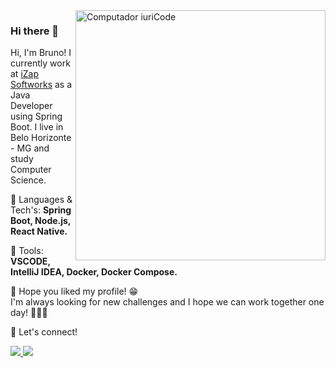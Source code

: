 <img src="https://raw.githubusercontent.com/MicaelliMedeiros/micaellimedeiros/master/image/computer-illustration.png" min-width="400px" max-width="400px" width="400px" align="right" alt="Computador iuriCode">

### Hi there 👋

<p align="left"> 
  Hi, I'm Bruno! I currently work at <a href="https://izap.com.br/" alt="iZap Softworks">iZap Softworks</a> as a Java Developer using Spring Boot. I live in Belo Horizonte - MG and study Computer Science.
</p>

<p align="left">
  🦄 Languages & Tech's: <strong>Spring Boot, Node.js, React Native.</strong>
</p>

<p align="left">
  💼 Tools: <strong>VSCODE, IntelliJ IDEA, Docker, Docker Compose.</strong>
</p>

<p align="left">
  💌 Hope you liked my profile! 😁 <br/>I'm always looking for new challenges and I hope we can work together one day! 🚀🚀🚀
</p>

<p align="left">
  🔗 Let's connect!
</p>

<p align="left">
  <a href="https://www.linkedin.com/in/brunoalcantarajc/" alt="Linkedin">
    <img src="https://img.shields.io/badge/-Linkedin-0e76a8?style=flat-square&logo=Linkedin&logoColor=white" />
  </a>

  <a href="https://www.instagram.com/allcantara/" alt="Instagram">
    <img src="https://img.shields.io/badge/-Instagram-DF0174?style=flat-square&labelColor=DF0174&logo=instagram&logoColor=white"/>
  </a>
</p>  
